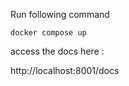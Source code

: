 Run following command

```shell
docker compose up
```
access the docs here :

http://localhost:8001/docs

